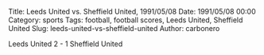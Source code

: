Title: Leeds United vs. Sheffield United, 1991/05/08
Date: 1991/05/08 00:00
Category: sports
Tags: football, football scores, Leeds United, Sheffield United
Slug: leeds-united-vs-sheffield-united
Author: carbonero


Leeds United 2 - 1 Sheffield United
